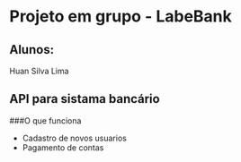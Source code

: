 # Projeto em grupo - LabeBank
## Alunos:
Huan Silva Lima


## API para sistama bancário

###O que funciona
- Cadastro de novos usuarios
- Pagamento de contas
